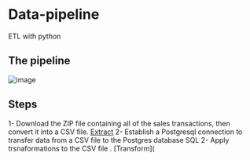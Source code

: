 # Data-pipeline
ETL with python 

## The pipeline
![image](https://user-images.githubusercontent.com/93515671/230722315-af3fca53-924c-436c-a62c-f2e29fc778bd.png)

## Steps
1- Download the ZIP file containing all of the sales transactions, then convert it into a CSV file. [Extract](https://github.com/EbrahimTarek/Data-pipeline/blob/main/extract.py)
2- Establish a Postgresql connection to transfer data from a CSV file to the Postgres database SQL
2- Apply trsnaformations to the CSV file . [Transform](
